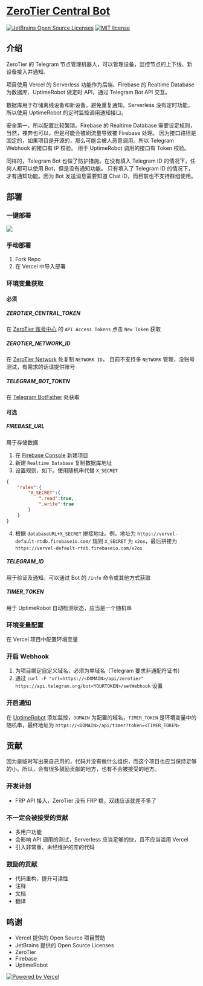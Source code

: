 # [ZeroTier Central Bot](https://github.com/X2OX/zerotier-central-bot)

[![JetBrains Open Source Licenses](https://img.shields.io/badge/-JetBrains%20Open%20Source%20License-000?style=flat-square&logo=JetBrains&logoColor=fff&labelColor=000)](https://www.jetbrains.com/?from=blackdatura)
[![MIT license](https://img.shields.io/badge/license-MIT-brightgreen.svg)](https://opensource.org/licenses/MIT)

## 介绍
ZeroTier 的 Telegram 节点管理机器人，可以管理设备，监控节点的上下线、新设备接入并通知。

项目使用 Vercel 的 Serverless 功能作为后端、Firebase 的 Realtime Database 为数据库、UptimeRobot 做定时 API，通过 Telegram Bot API 交互。

数据库用于存储离线设备和新设备，避免重复通知。Serverless 没有定时功能，所以使用 UptimeRobot 的定时监控调用通知接口。

安全第一，所以配置比较繁琐。Firebase 的 Realtime Database 需要设定规则，当然，裸奔也可以，但是可能会被刷流量导致被 Firebase 处理。
因为接口路径是固定的，如果项目是开源的，那么可能会被人恶意调用。所以 Telegram Webhook 的接口有 IP 校验。
用于 UptimeRobot 调用的接口有 Token 校验。

同样的，Telegram Bot 也做了防护措施。在没有填入 Telegram ID 的情况下，任何人都可以使用 Bot，但是没有通知功能。
只有填入了 Telegram ID 的情况下，才有通知功能。因为 Bot 发送消息需要知道 Chat ID，而目前也不支持群组使用。

## 部署
### 一键部署
[![](https://vercel.com/button)](https://vercel.com/new/project?template=https://github.com/X2OX/zerotier-central-bot&utm_source=x2ox&utm_campaign=oss)

### 手动部署
1. Fork Repo
2. 在 Vercel 中导入部署

### 环境变量获取
#### 必须
##### ZEROTIER_CENTRAL_TOKEN
在 [ZeroTier 账号中心](https://my.zerotier.com/account) 的 `API Access Tokens` 点击 `New Token` 获取

##### ZEROTIER_NETWORK_ID
在 [ZeroTier Network](https://my.zerotier.com/network) 处复制 `NETWORK ID`， 目前不支持多 `NETWORK` 管理，没账号测试，有需求的话请提供账号

##### TELEGRAM_BOT_TOKEN
在 [Telegram BotFather](https://t.me/BotFather?start=x2ox) 处获取

#### 可选
##### FIREBASE_URL
用于存储数据
1. 在 [Firebase Console](https://console.firebase.google.com/?x2ox) 新建项目
2. 新建 `Realtime Database` 复制数据库地址
3. 设置规则，如下。使用随机串代替 `X_SECRET`
```json
{
    "rules":{
        "X_SECRET":{
            ".read":true,
            ".write":true
        }
    }
}
```
4. 根据 `databaseURL+X_SECRET` 拼接地址。例，地址为 `https://vervel-default-rtdb.firebaseio.com/` 规则 `X_SECRET` 为 `x2ox`，最后拼接为 `https://vervel-default-rtdb.firebaseio.com/x2ox`

##### TELEGRAM_ID
用于验证及通知。可以通过 Bot 的 `/info` 命令或其他方式获取

##### TIMER_TOKEN
用于 UptimeRobot 自动检测状态，应当是一个随机串

### 环境变量配置
在 Vercel 项目中配置环境变量

### 开启 Webhook
1. 为项目绑定自定义域名，必须为单域名（Telegram 要求非通配符证书）
2. 通过 `curl -F "url=https://<DOMAIN>/api/zerotier" https://api.telegram.org/bot<YOURTOKEN>/setWebhook` 设置

### 开启通知
在 [UptimeRobot](https://uptimerobot.com/) 添加监控，`DOMAIN` 为配置的域名，`TIMER_TOKEN` 是环境变量中的随机串，最终地址为 `https://<DOMAIN>/api/timer?token=<TIMER_TOKEN>`

## 贡献
因为是临时写出来自己用的，代码并没有做什么组织，而这个项目也应当保持足够的小。所以，会有很多鼓励贡献的地方，也有不会被接受的地方。

### ~~开发计划~~
- FRP API 接入，ZeroTier 没有 FRP 稳，双线应该就差不多了

### 不一定会被接受的贡献
- 多用户功能
- 会影响 API 调用的测试，Serverless 应当足够的快，且不应当滥用 Vercel
- 引入非常重、未经维护的库的代码

### 鼓励的贡献
- 代码重构，提升可读性
- 注释
- 文档
- 翻译

## 鸣谢
- Vercel 提供的 Open Source 项目赞助
- JetBrains 提供的 Open Source Licenses
- ZeroTier
- Firebase
- UptimeRobot

[![Powered by Vercel](https://hitokoto.x2ox.com/powered-by-vercel.svg)](https://vercel.com?utm_source=x2ox&utm_campaign=oss)
